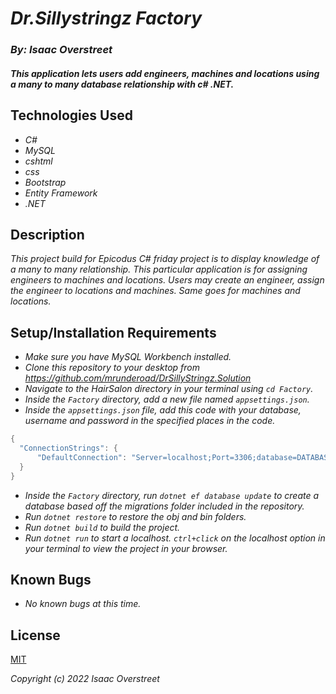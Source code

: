 # _Dr.Sillystringz Factory_

### _By: Isaac Overstreet_

#### _This application lets users add engineers, machines and locations using a many to many database relationship with c# .NET._

## Technologies Used

* _C#_
* _MySQL_
* _cshtml_
* _css_
* _Bootstrap_
* _Entity Framework_
* _.NET_

## Description

_This project build for Epicodus C# friday project is to display knowledge of a many to many relationship. This particular application is for assigning engineers to machines and locations. Users may create an engineer, assign the engineer to locations and machines. Same goes for machines and locations._

## Setup/Installation Requirements

* _Make sure you have MySQL Workbench installed._
* _Clone this repository to your desktop from https://github.com/mrunderoad/DrSillyStringz.Solution_
* _Navigate to the HairSalon directory in your terminal using `cd Factory`._
* _Inside the `Factory` directory, add a new file named `appsettings.json`._
* _Inside the `appsettings.json` file, add this code with your database, username and password in the specified places in the code._ 
```c#
{
  "ConnectionStrings": {
      "DefaultConnection": "Server=localhost;Port=3306;database=DATABASE HERE;uid=USERNAME;pwd=PASSWORD;"
  }
}
```
* _Inside the `Factory` directory, run `dotnet ef database update` to create a database based off the migrations folder included in the repository._
* _Run `dotnet restore` to restore the obj and bin folders._
* _Run `dotnet build` to build the project._
* _Run `dotnet run` to start a localhost. `ctrl+click` on the localhost option in your terminal to view the project in your browser._

## Known Bugs

* _No known bugs at this time._

## License

[MIT](https://opensource.org/licenses/MIT)

_Copyright (c) 2022  Isaac Overstreet_